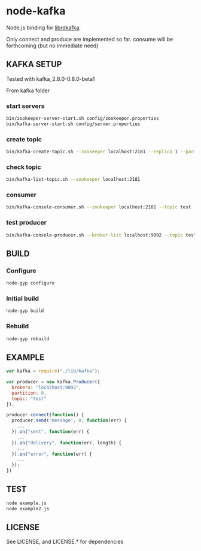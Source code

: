 # node-kafka

Node.js binding for [librdkafka](https://github.com/edenhill/librdkafka).

Only connect and produce are implemented so far.  consume will be forthcoming (but no immediate need)

## KAFKA SETUP

Tested with kafka_2.8.0-0.8.0-beta1

From kafka folder

### start servers
```bash
bin/zookeeper-server-start.sh config/zookeeper.properties
bin/kafka-server-start.sh config/server.properties
```
### create topic
```bash
bin/kafka-create-topic.sh --zookeeper localhost:2181 --replica 1 --partition 1 --topic test
```
### check topic
```bash
bin/kafka-list-topic.sh --zookeeper localhost:2181
```
### consumer
```bash
bin/kafka-console-consumer.sh --zookeeper localhost:2181 --topic test --from-beginning
```
### test producer
```bash
bin/kafka-console-producer.sh --broker-list localhost:9092 --topic test
```

## BUILD
### Configure
```bash
node-gyp configure
```

### Initial build
```bash
node-gyp build
```

### Rebuild
```bash
node-gyp rebuild
```

## EXAMPLE
```javascript
var kafka = require("./lib/kafka");

var producer = new kafka.Producer({
  brokers: "localhost:9092",
  partition: 0,
  topic: "test"
});

producer.connect(function() {
  producer.send('message', 0, function(err) {
    ...
  }).on("sent", function(err) {
    ...
  }).on("delivery", function(err, length) {
    ...
  }).on("error", function(err) {
    ...
  });
})
```

## TEST
```bash
node example.js
node example2.js
```

## LICENSE
See LICENSE, and LICENSE.* for dependencies
